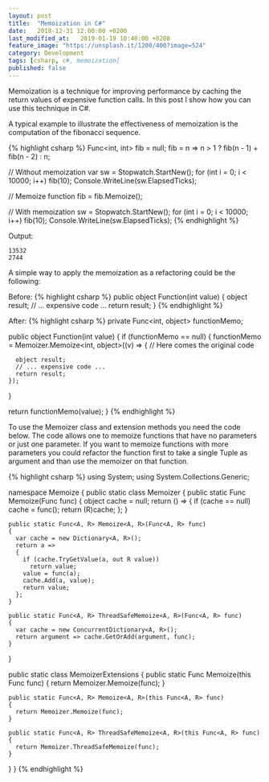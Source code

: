 ```yaml
---
layout: post
title:  "Memoization in C#"
date:   2018-12-31 12:00:00 +0200
last_modified_at:   2019-01-19 10:40:00 +0200
feature_image: "https://unsplash.it/1200/400?image=524"
category: Development
tags: [csharp, c#, memoization]
published: false
---
```


Memoization is a technique for improving performance by caching the return
values of expensive function calls. In this post I show how you can use this
technique in C#.

<!-- more -->

A typical example to illustrate the effectiveness of memoization is the
computation of the fibonacci sequence.

{% highlight csharp %}
Func<int, int> fib = null;
fib = n => n > 1 ? fib(n - 1) + fib(n - 2) : n;

// Without memoization
var sw = Stopwatch.StartNew();
for (int i = 0; i < 10000; i++)
    fib(10);
Console.WriteLine(sw.ElapsedTicks);

// Memoize function
fib = fib.Memoize();

// With memoization
sw = Stopwatch.StartNew();
for (int i = 0; i < 10000; i++)
    fib(10);
Console.WriteLine(sw.ElapsedTicks);
{% endhighlight %}

Output:
```
13532
2744
```

A simple way to apply the memoization as a refactoring could be the following:

Before:
{% highlight csharp %}
public object Function(int value)
{
  object result;
  // ... expensive code ...
  return result;
}
{% endhighlight %}

After:
{% highlight csharp %}
private Func<int, object> functionMemo;

public object Function(int value)
{
  if (functionMemo == null)
  {
    functionMemo = Memoizer.Memoize<int, object>((v) =>
    {
      // Here comes the original code

      object result;
      // ... expensive code ...
      return result;
    });
  }

  return functionMemo(value);
}
{% endhighlight %}

To use the Memoizer class and extension methods you need the code below. The
code allows one to memoize functions that have no parameters or just one
parameter. If you want to memoize functions with more parameters you could
refactor the function first to take a single Tuple as argument and than use the
memoizer on that function.

{% highlight csharp %}
using System;
using System.Collections.Generic;

namespace Memoize
{
  public static class Memoizer
  {
    public static Func<R> Memoize<R>(Func<R> func)
    {
      object cache = null;
      return () =>
      {
        if (cache == null)
          cache = func();
        return (R)cache;
      };
    }

    public static Func<A, R> Memoize<A, R>(Func<A, R> func)
    {
      var cache = new Dictionary<A, R>();
      return a =>
      {
        if (cache.TryGetValue(a, out R value))
          return value;
        value = func(a);
        cache.Add(a, value);
        return value;
      };
    }

    public static Func<A, R> ThreadSafeMemoize<A, R>(Func<A, R> func)
    {
      var cache = new ConcurrentDictionary<A, R>();
      return argument => cache.GetOrAdd(argument, func);
    }
  }

  public static class MemoizerExtensions
  {
    public static Func<R> Memoize<R>(this Func<R> func)
    {
      return Memoizer.Memoize(func);
    }

    public static Func<A, R> Memoize<A, R>(this Func<A, R> func)
    {
      return Memoizer.Memoize(func);
    }

    public static Func<A, R> ThreadSafeMemoize<A, R>(this Func<A, R> func)
    {
      return Memoizer.ThreadSafeMemoize(func);
    }
  }
}
{% endhighlight %}
